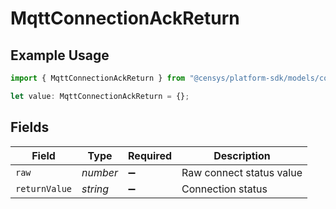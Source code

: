 # MqttConnectionAckReturn

## Example Usage

```typescript
import { MqttConnectionAckReturn } from "@censys/platform-sdk/models/components";

let value: MqttConnectionAckReturn = {};
```

## Fields

| Field                    | Type                     | Required                 | Description              |
| ------------------------ | ------------------------ | ------------------------ | ------------------------ |
| `raw`                    | *number*                 | :heavy_minus_sign:       | Raw connect status value |
| `returnValue`            | *string*                 | :heavy_minus_sign:       | Connection status        |